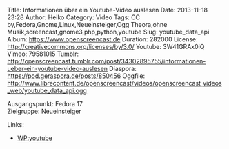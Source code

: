 Title: Informationen über ein Youtube-Video auslesen
Date: 2013-11-18 23:28
Author: Heiko
Category: Video
Tags: CC by,Fedora,Gnome,Linux,Neueinsteiger,Ogg Theora,ohne Musik,screencast,gnome3,php,python,youtube
Slug: youtube_data_api
Album: https://www.openscreencast.de
Duration: 282000
License: http://creativecommons.org/licenses/by/3.0/
Youtube: 3W41GRAx0lQ
Vimeo: 79581015
Tumblr: http://openscreencast.tumblr.com/post/34302895755/informationen-ueber-ein-youtube-video-auslesen
Diaspora: https://pod.geraspora.de/posts/850456
Oggfile: http://www.librecontent.de/openscreencast/videos/openscreencast_videos_web/youtube_data_api.ogg

Ausgangspunkt: Fedora 17  
Zielgruppe: Neueinsteiger  

Links:

  * [WP:youtube](https://de.wikipedia.org/wiki/Youtube "Link zu WP:youtube" )

